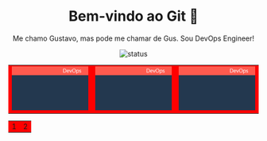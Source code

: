 <style>
    td {
        border: none;    
        background-color: red 
    }
</style>

<h1 align="center">Bem-vindo ao Git 📂 </h1>

<p align="center">
  Me chamo Gustavo, mas pode me chamar de Gus. Sou DevOps Engineer!
</p>

<p align="center">
  <img src="https://img.shields.io/badge/status-em%20andamento-yellow" alt="status">
</p>

<table align="center" border="0">
  <tr>
    <td style="border: none">
      <a href="https://link1.com">
        <img src="./assets/img1.png" width="250" />
      </a>
    </td>
    <td style="border: none">
      <a href="https://link2.com">
        <img src="./assets/img1.png" width="250" />
      </a>
    </td>
    <td style="border: none">
      <a href="https://link2.com">
        <img src="./assets/img1.png" width="250" />
      </a>
    </td>
  </tr>
</table>

<table align="center" width="100">
    <tr align="center" width="100">
        <td align="center" width="50%">1</td>
        <td align="center" width="50%">2</td>
    </tr>
</table>

<!--
**gussXX/gussXX** is a ✨ _special_ ✨ repository because its `README.md` (this file) appears on your GitHub profile.

Here are some ideas to get you started:

- 🔭 I’m currently working on ...
- 🌱 I’m currently learning ...
- 👯 I’m looking to collaborate on ...
- 🤔 I’m looking for help with ...
- 💬 Ask me about ...
- 📫 How to reach me: ...
- 😄 Pronouns: ...
- ⚡ Fun fact: ...
-->
